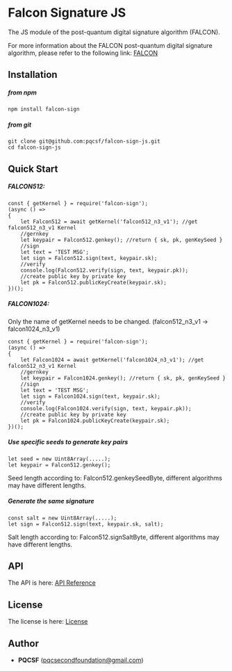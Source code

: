 Falcon Signature JS
===
The JS module of the post-quantum digital signature algorithm (FALCON).

For more information about the FALCON post-quantum digital signature algorithm, please refer to the following link: [FALCON](https://falcon-sign.info/)


Installation
---

##### from npm

	npm install falcon-sign

##### from git

	git clone git@github.com:pqcsf/falcon-sign-js.git
	cd falcon-sign-js

Quick Start 
---

##### FALCON512:

	const { getKernel } = require('falcon-sign');
	(async () => 
	{
	    let Falcon512 = await getKernel('falcon512_n3_v1'); //get falcon512_n3_v1 Kernel
	    //gernkey
	    let keypair = Falcon512.genkey(); //return { sk, pk, genKeySeed }
	    //sign
	    let text = 'TEST MSG';
	    let sign = Falcon512.sign(text, keypair.sk);
	    //verify
	    console.log(Falcon512.verify(sign, text, keypair.pk));
	    //create public key by private key
	    let pk = Falcon512.publicKeyCreate(keypair.sk);
	})();

##### FALCON1024:
Only the name of getKernel needs to be changed. (falcon512_n3_v1 -> falcon1024_n3_v1)

	const { getKernel } = require('falcon-sign');
	(async () => 
	{
	    let Falcon1024 = await getKernel('falcon1024_n3_v1'); //get falcon512_n3_v1 Kernel
	    //gernkey
	    let keypair = Falcon1024.genkey(); //return { sk, pk, genKeySeed }
	    //sign
	    let text = 'TEST MSG';
	    let sign = Falcon1024.sign(text, keypair.sk);
	    //verify
	    console.log(Falcon1024.verify(sign, text, keypair.pk));
	    //create public key by private key
	    let pk = Falcon1024.publicKeyCreate(keypair.sk);
	})();

##### Use specific seeds to generate key pairs

	let seed = new Uint8Array(.....);
	let keypair = Falcon512.genkey();

Seed length according to: Falcon512.genkeySeedByte, different algorithms may have different lengths.

##### Generate the same signature

	const salt = new Uint8Array(.....);
	let sign = Falcon512.sign(text, keypair.sk, salt);

Salt length according to: Falcon512.signSaltByte, different algorithms may have different lengths.

API
---
The API is here: [API Reference](api.md)

License
---
The license is here: [License](LICENSE)

Author
---
- **PQCSF** (pqcsecondfoundation@gmail.com)



